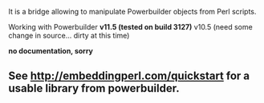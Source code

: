 It is a bridge allowing to manipulate Powerbuilder objects from Perl scripts.

Working with Powerbuilder
**v11.5 (tested on build 3127)** v10.5 (need some change in source... dirty at this time)

**no documentation, sorry**

## **See http://embeddingperl.com/quickstart for a usable library from powerbuilder.** ##